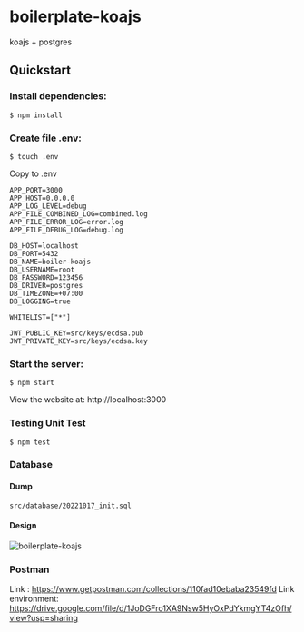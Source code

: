 # boilerplate-koajs
koajs + postgres

## Quickstart

### Install dependencies:
```$ npm install```

### Create file .env:

```$ touch .env```

Copy to .env
```
APP_PORT=3000
APP_HOST=0.0.0.0
APP_LOG_LEVEL=debug
APP_FILE_COMBINED_LOG=combined.log
APP_FILE_ERROR_LOG=error.log
APP_FILE_DEBUG_LOG=debug.log

DB_HOST=localhost
DB_PORT=5432
DB_NAME=boiler-koajs
DB_USERNAME=root
DB_PASSWORD=123456
DB_DRIVER=postgres
DB_TIMEZONE=+07:00
DB_LOGGING=true

WHITELIST=["*"]

JWT_PUBLIC_KEY=src/keys/ecdsa.pub
JWT_PRIVATE_KEY=src/keys/ecdsa.key
```

### Start the server:
```$ npm start```

View the website at: http://localhost:3000

### Testing Unit Test
```$ npm test```
### Database
#### Dump
```src/database/20221017_init.sql```
#### Design
![boilerplate-koajs](https://user-images.githubusercontent.com/63234227/149852462-c5b4d978-c091-4f94-abab-2cf774835b3e.png)

### Postman 
Link : https://www.getpostman.com/collections/110fad10ebaba23549fd
Link environment: https://drive.google.com/file/d/1JoDGFro1XA9Nsw5HyOxPdYkmgYT4zOfh/view?usp=sharing

